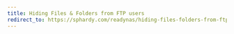 ```yaml
---
title: Hiding Files & Folders from FTP users
redirect_to: https://sphardy.com/readynas/hiding-files-folders-from-ftp-users
---
```

